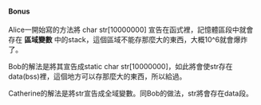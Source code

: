 #### Bonus

Alice一開始寫的方法將 char str[10000000] 宣告在函式裡，記憶體區段中就會存在 **區域變數** 中的stack，這個區域不能存那麼大的東西，大概10^6就會爆炸了。

Bob的解法是將其宣告成static char str[10000000]，如此將會使str存在data(bss)裡，這個地方可以存那麼大的東西，所以給過。

Catherine的解法是將str宣告成全域變數。同Bob的做法，str將會存在data段。